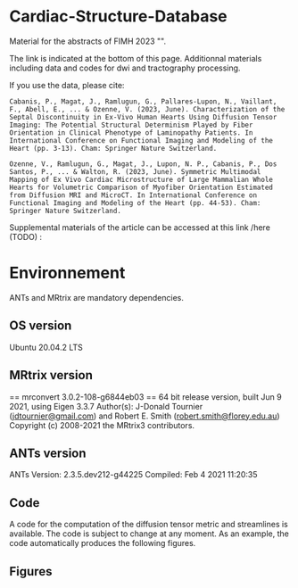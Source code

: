 # Cardiac-Structure-Database

Material for the abstracts of FIMH 2023 "". 

The link is indicated at the bottom of this page. Additionnal materials including data and codes for dwi and tractography processing. 

If you use the data, please cite: 

```
Cabanis, P., Magat, J., Ramlugun, G., Pallares-Lupon, N., Vaillant, F., Abell, E., ... & Ozenne, V. (2023, June). Characterization of the Septal Discontinuity in Ex-Vivo Human Hearts Using Diffusion Tensor Imaging: The Potential Structural Determinism Played by Fiber Orientation in Clinical Phenotype of Laminopathy Patients. In International Conference on Functional Imaging and Modeling of the Heart (pp. 3-13). Cham: Springer Nature Switzerland.
```

```
Ozenne, V., Ramlugun, G., Magat, J., Lupon, N. P., Cabanis, P., Dos Santos, P., ... & Walton, R. (2023, June). Symmetric Multimodal Mapping of Ex Vivo Cardiac Microstructure of Large Mammalian Whole Hearts for Volumetric Comparison of Myofiber Orientation Estimated from Diffusion MRI and MicroCT. In International Conference on Functional Imaging and Modeling of the Heart (pp. 44-53). Cham: Springer Nature Switzerland.
```

Supplemental materials of the article can be accessed at this link /here (TODO) : 

# Environnement

ANTs and MRtrix are mandatory dependencies. 

## OS version

Ubuntu 20.04.2 LTS
 
## MRtrix version
== mrconvert 3.0.2-108-g6844eb03 ==
64 bit release version, built Jun  9 2021, using Eigen 3.3.7
Author(s): J-Donald Tournier (jdtournier@gmail.com) and Robert E. Smith (robert.smith@florey.edu.au)
Copyright (c) 2008-2021 the MRtrix3 contributors.

## ANTs version
ANTs Version: 2.3.5.dev212-g44225
Compiled: Feb  4 2021 11:20:35

## Code 

A code for the computation of the diffusion tensor metric and streamlines is available. The code is subject to change at any moment. As an example, the code automatically produces the following figures. 

## Figures






